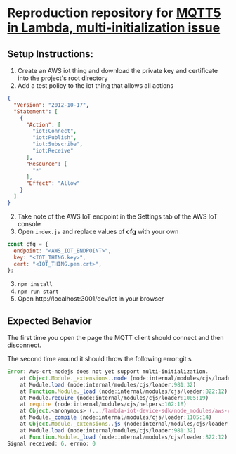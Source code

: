 # Reproduction repository for [MQTT5 in Lambda, multi-initialization issue](https://github.com/aws/aws-iot-device-sdk-js-v2/discussions/360)

## Setup Instructions:

1. Create an AWS iot thing and download the private key and certificate into the project's root directory
2. Add a test policy to the iot thing that allows all actions
```json
{
  "Version": "2012-10-17",
  "Statement": [
    {
      "Action": [
        "iot:Connect",
        "iot:Publish",
        "iot:Subscribe",
        "iot:Receive"
      ],
      "Resource": [
        "*"
      ],
      "Effect": "Allow"
    }
  ]
}
```
2. Take note of the AWS IoT endpoint in the Settings tab of the AWS IoT console
2. Open `index.js` and replace values of **cfg** with your own
```js
const cfg = {
  endpoint: "<AWS_IOT_ENDPOINT>",
  key: "<IOT_THING.key>",
  cert: "<IOT_THING.pem.crt>",
};
  ```
3. `npm install`
4. `npm run start`
5. Open http://localhost:3001/dev/iot in your browser


## Expected Behavior
The first time you open the page the MQTT client should connect and then disconnect.

The second time around it should throw the following error:git s
```js
Error: Aws-crt-nodejs does not yet support multi-initialization.
    at Object.Module._extensions..node (node:internal/modules/cjs/loader:1189:18)
    at Module.load (node:internal/modules/cjs/loader:981:32)
    at Function.Module._load (node:internal/modules/cjs/loader:822:12)
    at Module.require (node:internal/modules/cjs/loader:1005:19)
    at require (node:internal/modules/cjs/helpers:102:18)
    at Object.<anonymous> (.../lambda-iot-device-sdk/node_modules/aws-crt/dist/native/binding.js:59:19)
    at Module._compile (node:internal/modules/cjs/loader:1105:14)
    at Object.Module._extensions..js (node:internal/modules/cjs/loader:1159:10)
    at Module.load (node:internal/modules/cjs/loader:981:32)
    at Function.Module._load (node:internal/modules/cjs/loader:822:12)
Signal received: 6, errno: 0

```

